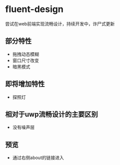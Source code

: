 # fluent-design
尝试在web前端实现流畅设计，持续开发中，诈尸式更新
## 部分特性
* 拖拽动态模糊
* 窗口尺寸改变
* 暗黑模式
## 即将增加特性
* 探照灯
## 相对于uwp流畅设计的主要区别
* 没有噪声层
## 预览
* 通过右侧about的链接进入